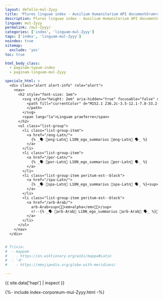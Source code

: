 ```yaml
---
layout: defallo-mul-Zyyy
title: 'Plures linguae index - Auxilium Humanitarium API documentōrum<sup style="white-space: nowrap;">(👩‍🔬<em>alpha</em>👨‍🔬)</sup>'
description: Plures linguae index - Auxilium Humanitarium API documentōrum
linguam: mul-Zyyy
permalink: /mul-Zyyy/
categories: ['index', 'linguam-mul-Zyyy']
tags: ['index', 'linguam-mul-Zyyy']
noindex: true
sitemap:
  exclude: 'yes'
toc: true

html_body_class:
  - paginam-typum-index
  - paginam-linguam-mul-Zyyy

speciale_html: >
  <div class="alert alert-info" role="alert">
    <nav>
      <h2 style="font-size: 1em">
        <svg style="height: 2em" aria-hidden="true" focusable="false" data-prefix="fas" data-icon="language" class="svg-inline--fa fa-language fa-w-20" role="img" xmlns="http://www.w3.org/2000/svg" viewBox="0 0 640 512">
          <path fill="currentColor" d="M152.1 236.2c-3.5-12.1-7.8-33.2-7.8-33.2h-.5s-4.3 21.1-7.8 33.2l-11.1 37.5H163zM616 96H336v320h280c13.3 0 24-10.7 24-24V120c0-13.3-10.7-24-24-24zm-24 120c0 6.6-5.4 12-12 12h-11.4c-6.9 23.6-21.7 47.4-42.7 69.9 8.4 6.4 17.1 12.5 26.1 18 5.5 3.4 7.3 10.5 4.1 16.2l-7.9 13.9c-3.4 5.9-10.9 7.8-16.7 4.3-12.6-7.8-24.5-16.1-35.4-24.9-10.9 8.7-22.7 17.1-35.4 24.9-5.8 3.5-13.3 1.6-16.7-4.3l-7.9-13.9c-3.2-5.6-1.4-12.8 4.2-16.2 9.3-5.7 18-11.7 26.1-18-7.9-8.4-14.9-17-21-25.7-4-5.7-2.2-13.6 3.7-17.1l6.5-3.9 7.3-4.3c5.4-3.2 12.4-1.7 16 3.4 5 7 10.8 14 17.4 20.9 13.5-14.2 23.8-28.9 30-43.2H412c-6.6 0-12-5.4-12-12v-16c0-6.6 5.4-12 12-12h64v-16c0-6.6 5.4-12 12-12h16c6.6 0 12 5.4 12 12v16h64c6.6 0 12 5.4 12 12zM0 120v272c0 13.3 10.7 24 24 24h280V96H24c-13.3 0-24 10.7-24 24zm58.9 216.1L116.4 167c1.7-4.9 6.2-8.1 11.4-8.1h32.5c5.1 0 9.7 3.3 11.4 8.1l57.5 169.1c2.6 7.8-3.1 15.9-11.4 15.9h-22.9a12 12 0 0 1-11.5-8.6l-9.4-31.9h-60.2l-9.1 31.8c-1.5 5.1-6.2 8.7-11.5 8.7H70.3c-8.2 0-14-8.1-11.4-15.9z">
          </path>
        </svg>
        <span lang="la">Linguam praeferre</span>
      </h2>
      <ul class="list-group">
        <li class="list-group-item">
          <a href="/eng-Latn/">
            {% _🗣️ 📝eng-Latn📝 L10N_ego_summarius 📝eng-Latn📝 🗣️_ %}
          </a>
        </li>
        <li class="list-group-item">
          <a href="/por-Latn/">
            {% _🗣️ 📝por-Latn📝 L10N_ego_summarius 📝por-Latn📝 🗣️_ %}
          </a>
        </li>
        <li class="list-group-item peritum-est--block">
          <a href="/spa-Latn/">
            {% _🗣️ 📝spa-Latn📝 L10N_ego_summarius 📝spa-Latn📝 🗣️_ %}<sup>👩‍🔬<em>alpha</em>👨‍🔬</sup>
          </a>
        </li>
        <li class="list-group-item peritum-est--block">
          <a href="/arb-Arab/">
            arb-Arab<sup>👩‍🔬<em>alpha</em>👨‍🔬</sup>
            <!--{% _🗣️ 📝arb-Arab📝 L10N_ego_summarius 📝arb-Arab📝 🗣️_ %}👩‍🔬<em>alpha</em>👨‍🔬-->
          </a>
        </li>
      </ul>
    </nav>
  </div>


# Trivia:
#  - mappam
#    - https://en.wiktionary.org/wiki/mappa#Latin
#  - '🌐'
#    - https://emojipedia.org/globe-with-meridians/

---
```


{{ site.data['hapi'] | inspect }}

{%- include index-corporeum-mul-Zyyy.html -%}
